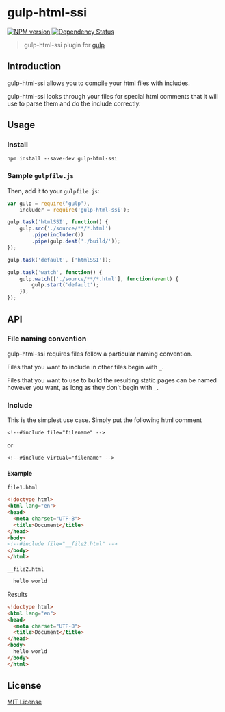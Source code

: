# gulp-html-ssi
[![NPM version][npm-image]][npm-url]  [![Dependency Status][depstat-image]][depstat-url]

> gulp-html-ssi plugin for [gulp](https://github.com/wearefractal/gulp)

## Introduction

gulp-html-ssi allows you to compile your html files with includes.

gulp-html-ssi looks through your files for special html comments that it will use to parse them and do the include correctly.

## Usage


### Install
```shell
npm install --save-dev gulp-html-ssi
```

### Sample `gulpfile.js`
Then, add it to your `gulpfile.js`:

```javascript
var gulp = require('gulp'),
	includer = require('gulp-html-ssi');

gulp.task('htmlSSI', function() {
	gulp.src('./source/**/*.html')
		.pipe(includer())
		.pipe(gulp.dest('./build/'));
});

gulp.task('default', ['htmlSSI']);

gulp.task('watch', function() {
	gulp.watch(['./source/**/*.html'], function(event) {
		gulp.start('default');
	});
});
```

## API

### File naming convention
 gulp-html-ssi requires files follow a particular naming convention.

Files that you want to include in other files begin with `_`.

Files that you want to use to build the resulting static pages can be named however you want, as long as they don't begin with `_`.

### Include
This is the simplest use case.  Simply put the following html comment

`<!--#include file="filename" -->`

or

`<!--#include virtual="filename" -->`

#### Example

`file1.html`
```html
<!doctype html>
<html lang="en">
<head>
  <meta charset="UTF-8">
  <title>Document</title>
</head>
<body>
<!--#include file="__file2.html" -->
</body>
</html>
```

`__file2.html`
```html
  hello world
```

Results
```html
<!doctype html>
<html lang="en">
<head>
  <meta charset="UTF-8">
  <title>Document</title>
</head>
<body>
  hello world
</body>
</html>
```

## License

[MIT License](http://en.wikipedia.org/wiki/MIT_License)

[npm-url]: https://npmjs.org/package/gulp-htmlincluder
[npm-image]: https://badge.fury.io/js/gulp-htmlincluder.png

[travis-url]: http://travis-ci.org/internetErik/gulp-htmlincluder
[travis-image]: https://secure.travis-ci.org/internetErik/gulp-htmlincluder.png?branch=master

[coveralls-url]: https://coveralls.io/r/internetErik/gulp-htmlincluder
[coveralls-image]: https://coveralls.io/repos/internetErik/gulp-htmlincluder/badge.png

[depstat-url]: https://david-dm.org/internetErik/gulp-htmlincluder
[depstat-image]: https://david-dm.org/internetErik/gulp-htmlincluder.png
